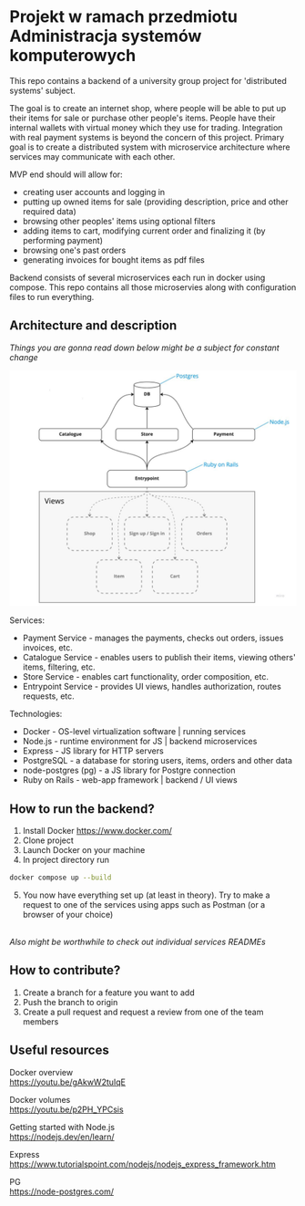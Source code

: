 # Projekt w ramach przedmiotu Administracja systemów komputerowych
This repo contains a backend of a university group project for 'distributed systems' subject.

The goal is to create an internet shop, where people will be able to put up their items for sale or purchase other people's items. People have their internal wallets with virtual money which they use for trading. Integration with real payment systems is beyond the concern of this project. Primary goal is to create a distributed system with microservice architecture where services may communicate with each other.

MVP end should will allow for:
- creating user accounts and logging in
- putting up owned items for sale (providing description, price and other required data)
- browsing other peoples' items using optional filters
- adding items to cart, modifying current order and finalizing it (by performing payment)
- browsing one's past orders
- generating invoices for bought items as pdf files

Backend consists of several microservices each run in docker using compose. This repo contains all those microservies along with configuration files to run everything.

## Architecture and description
*Things you are gonna read down below might be a subject for constant change*

![architecture](./misc/architecture.jpg)

Services:
- Payment Service - manages the payments, checks out orders, issues invoices, etc.
- Catalogue Service - enables users to publish their items, viewing others' items, filtering, etc.
- Store Service - enables cart functionality, order composition, etc.
- Entrypoint Service - provides UI views, handles authorization, routes requests, etc.

Technologies:
- Docker - OS-level virtualization software | running services
- Node.js - runtime environment for JS | backend microservices
- Express - JS library for HTTP servers
- PostgreSQL - a database for storing users, items, orders and other data
- node-postgres (pg) - a JS library for Postgre connection
- Ruby on Rails - web-app framework | backend / UI views


## How to run the backend?
1. Install Docker https://www.docker.com/
2. Clone project
3. Launch Docker on your machine
4. In project directory run 
```sh
docker compose up --build
```
5. You now have everything set up (at least in theory). Try to make a request to one of the services using apps such as Postman (or a browser of your choice)

<br>*Also might be worthwhile to check out individual services READMEs*<br>


## How to contribute?
1. Create a branch for a feature you want to add
2. Push the branch to origin
2. Create a pull request and request a review from one of the team members


## Useful resources
Docker overview<br>
https://youtu.be/gAkwW2tuIqE

Docker volumes<br>
https://youtu.be/p2PH_YPCsis

Getting started with Node.js<br>
https://nodejs.dev/en/learn/

Express<br>
https://www.tutorialspoint.com/nodejs/nodejs_express_framework.htm

PG<br>
https://node-postgres.com/
